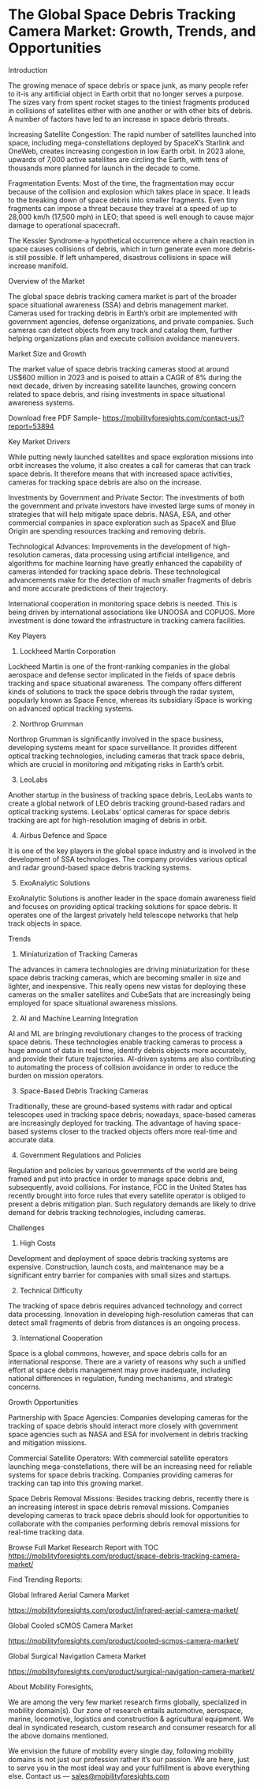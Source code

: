 # The Global Space Debris Tracking Camera Market: Growth, Trends, and Opportunities

Introduction

The growing menace of space debris or space junk, as many people refer to it-is any artificial object in Earth orbit that no longer serves a purpose. The sizes vary from spent rocket stages to the tiniest fragments produced in collisions of satellites either with one another or with other bits of debris. A number of factors have led to an increase in space debris threats.

Increasing Satellite Congestion: The rapid number of satellites launched into space, including mega-constellations deployed by SpaceX’s Starlink and OneWeb, creates increasing congestion in low Earth orbit. In 2023 alone, upwards of 7,000 active satellites are circling the Earth, with tens of thousands more planned for launch in the decade to come.

Fragmentation Events: Most of the time, the fragmentation may occur because of the collision and explosion which takes place in space. It leads to the breaking down of space debris into smaller fragments. Even tiny fragments can impose a threat because they travel at a speed of up to 28,000 km/h (17,500 mph) in LEO; that speed is well enough to cause major damage to operational spacecraft.

The Kessler Syndrome-a hypothetical occurrence where a chain reaction in space causes collisions of debris, which in turn generate even more debris-is still possible. If left unhampered, disastrous collisions in space will increase manifold.

Overview of the Market

The global space debris tracking camera market is part of the broader space situational awareness (SSA) and debris management market. Cameras used for tracking debris in Earth’s orbit are implemented with government agencies, defense organizations, and private companies. Such cameras can detect objects from any track and catalog them, further helping organizations plan and execute collision avoidance maneuvers.

Market Size and Growth

The market value of space debris tracking cameras stood at around US$600 million in 2023 and is poised to attain a CAGR of 8% during the next decade, driven by increasing satellite launches, growing concern related to space debris, and rising investments in space situational awareness systems.

Download free PDF Sample- https://mobilityforesights.com/contact-us/?report=53894

Key Market Drivers

While putting newly launched satellites and space exploration missions into orbit increases the volume, it also creates a call for cameras that can track space debris. It therefore means that with increased space activities, cameras for tracking space debris are also on the increase.

Investments by Government and Private Sector: The investments of both the government and private investors have invested large sums of money in strategies that will help mitigate space debris. NASA, ESA, and other commercial companies in space exploration such as SpaceX and Blue Origin are spending resources tracking and removing debris.

Technological Advances: Improvements in the development of high-resolution cameras, data processing using artificial intelligence, and algorithms for machine learning have greatly enhanced the capability of cameras intended for tracking space debris. These technological advancements make for the detection of much smaller fragments of debris and more accurate predictions of their trajectory.

International cooperation in monitoring space debris is needed. This is being driven by international associations like UNOOSA and COPUOS. More investment is done toward the infrastructure in tracking camera facilities.

Key Players

1. Lockheed Martin Corporation

Lockheed Martin is one of the front-ranking companies in the global aerospace and defense sector implicated in the fields of space debris tracking and space situational awareness. The company offers different kinds of solutions to track the space debris through the radar system, popularly known as Space Fence, whereas its subsidiary iSpace is working on advanced optical tracking systems.

2. Northrop Grumman

Northrop Grumman is significantly involved in the space business, developing systems meant for space surveillance. It provides different optical tracking technologies, including cameras that track space debris, which are crucial in monitoring and mitigating risks in Earth’s orbit.

3. LeoLabs

Another startup in the business of tracking space debris, LeoLabs wants to create a global network of LEO debris tracking ground-based radars and optical tracking systems. LeoLabs’ optical cameras for space debris tracking are apt for high-resolution imaging of debris in orbit.

4. Airbus Defence and Space

It is one of the key players in the global space industry and is involved in the development of SSA technologies. The company provides various optical and radar ground-based space debris tracking systems.

5. ExoAnalytic Solutions

ExoAnalytic Solutions is another leader in the space domain awareness field and focuses on providing optical tracking solutions for space debris. It operates one of the largest privately held telescope networks that help track objects in space.

Trends

1. Miniaturization of Tracking Cameras

The advances in camera technologies are driving miniaturization for these space debris tracking cameras, which are becoming smaller in size and lighter, and inexpensive. This really opens new vistas for deploying these cameras on the smaller satellites and CubeSats that are increasingly being employed for space situational awareness missions.

2. AI and Machine Learning Integration

AI and ML are bringing revolutionary changes to the process of tracking space debris. These technologies enable tracking cameras to process a huge amount of data in real time, identify debris objects more accurately, and provide their future trajectories. AI-driven systems are also contributing to automating the process of collision avoidance in order to reduce the burden on mission operators.

3. Space-Based Debris Tracking Cameras

Traditionally, these are ground-based systems with radar and optical telescopes used in tracking space debris; nowadays, space-based cameras are increasingly deployed for tracking. The advantage of having space-based systems closer to the tracked objects offers more real-time and accurate data.

4. Government Regulations and Policies

Regulation and policies by various governments of the world are being framed and put into practice in order to manage space debris and, subsequently, avoid collisions. For instance, FCC in the United States has recently brought into force rules that every satellite operator is obliged to present a debris mitigation plan. Such regulatory demands are likely to drive demand for debris tracking technologies, including cameras.

Challenges

1. High Costs

Development and deployment of space debris tracking systems are expensive. Construction, launch costs, and maintenance may be a significant entry barrier for companies with small sizes and startups.

2. Technical Difficulty

The tracking of space debris requires advanced technology and correct data processing. Innovation in developing high-resolution cameras that can detect small fragments of debris from distances is an ongoing process.

3. International Cooperation

Space is a global commons, however, and space debris calls for an international response. There are a variety of reasons why such a unified effort at space debris management may prove inadequate, including national differences in regulation, funding mechanisms, and strategic concerns.

Growth Opportunities

Partnership with Space Agencies: Companies developing cameras for the tracking of space debris should interact more closely with government space agencies such as NASA and ESA for involvement in debris tracking and mitigation missions.

Commercial Satellite Operators: With commercial satellite operators launching mega-constellations, there will be an increasing need for reliable systems for space debris tracking. Companies providing cameras for tracking can tap into this growing market.

Space Debris Removal Missions: Besides tracking debris, recently there is an increasing interest in space debris removal missions. Companies developing cameras to track space debris should look for opportunities to collaborate with the companies performing debris removal missions for real-time tracking data.

Browse Full Market Research Report with TOC https://mobilityforesights.com/product/space-debris-tracking-camera-market/

Find Trending Reports:

Global Infrared Aerial Camera Market

https://mobilityforesights.com/product/infrared-aerial-camera-market/

Global Cooled sCMOS Camera Market

https://mobilityforesights.com/product/cooled-scmos-camera-market/

Global Surgical Navigation Camera Market

https://mobilityforesights.com/product/surgical-navigation-camera-market/

About Mobility Foresights,

We are among the very few market research firms globally, specialized in mobility domain(s). Our zone of research entails automotive, aerospace, marine, locomotive, logistics and construction & agricultural equipment. We deal in syndicated research, custom research and consumer research for all the above domains mentioned.

We envision the future of mobility every single day, following mobility domains is not just our profession rather it’s our passion. We are here, just to serve you in the most ideal way and your fulfillment is above everything else. Contact us — sales@mobilityforesights.com
